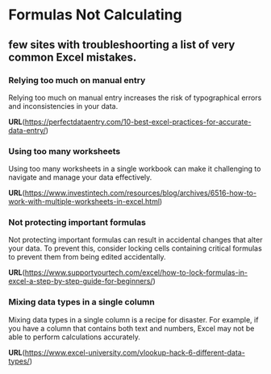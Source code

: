# Formulas Not Calculating

##  few sites with troubleshoorting  a list of very common Excel mistakes.

### Relying too much on manual entry
Relying too much on manual entry increases the risk of typographical errors and inconsistencies in your data.

**URL**(https://perfectdataentry.com/10-best-excel-practices-for-accurate-data-entry/)

### Using too many worksheets
Using too many worksheets in a single workbook can make it challenging to navigate and manage your data effectively.

**URL**(https://www.investintech.com/resources/blog/archives/6516-how-to-work-with-multiple-worksheets-in-excel.html)

### Not protecting important formulas 
Not protecting important formulas can result in accidental changes that alter your data. To prevent this, consider locking cells containing critical formulas to prevent them from being edited accidentally.

**URL**(https://www.supportyourtech.com/excel/how-to-lock-formulas-in-excel-a-step-by-step-guide-for-beginners/)

### Mixing data types in a single column
Mixing data types in a single column is a recipe for disaster. For example, if you have a column that contains both text and numbers, Excel may not be able to perform calculations accurately.

**URL**(https://www.excel-university.com/vlookup-hack-6-different-data-types/)
